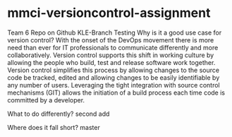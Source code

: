 # mmci-versioncontrol-assignment
Team 6 Repo on Github
 KLE-Branch
Testing
Why is it a good use case for version control?
With the onset of the DevOps movement there is more need than ever for IT professionals to communicate differently and more collaboratively.  Version control supports this shift in working culture by allowing the people who build, test and release software work together.  Version control simplifies this process by allowing changes to the source code be tracked, edited and allowing changes to be easily identifiable by any number of users.  Leveraging the tight integration with source control mechanisms (GIT) allows the initiation of a build process each time code is committed by a developer.  

What to do differently? second add

Where does it fall short? 
master
